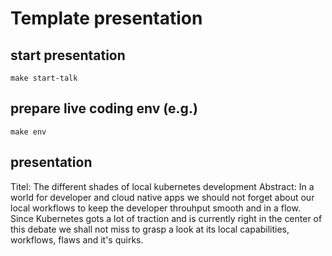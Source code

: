 
# Template presentation

## start presentation
```
make start-talk
```

## prepare live coding env (e.g.)
```
make env
```


## presentation
Titel: The different shades of local kubernetes development
Abstract:
In a world for developer and cloud native apps we should not forget about our local workflows to keep the developer throuhput smooth and in a flow. Since Kubernetes gots a lot of traction and is currently right in the center of this debate we shall not miss to grasp a look at its local capabilities, workflows, flaws and it's quirks.
